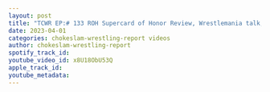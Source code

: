 ```yaml
---
layout: post
title: "TCWR EP:# 133 ROH Supercard of Honor Review, Wrestlemania talk, Danielson heel turn plus more"
date: 2023-04-01
categories: chokeslam-wrestling-report videos
author: chokeslam-wrestling-report
spotify_track_id: 
youtube_video_id: x8U18ObU53Q
apple_track_id: 
youtube_metadata: 
---
```

